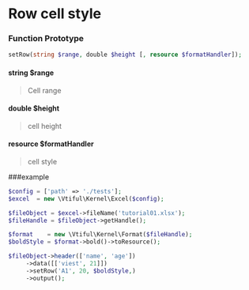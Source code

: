 # Row cell style

### **Function Prototype**

```php
setRow(string $range, double $height [, resource $formatHandler]);
```

#### **string $range**

> Cell range

#### **double $height**

> cell height

#### **resource $formatHandler**

> cell style

###example

```php
$config = ['path' => './tests'];
$excel  = new \Vtiful\Kernel\Excel($config);

$fileObject = $excel->fileName('tutorial01.xlsx');
$fileHandle = $fileObject->getHandle();

$format    = new \Vtiful\Kernel\Format($fileHandle);
$boldStyle = $format->bold()->toResource();

$fileObject->header(['name', 'age'])
     ->data([['viest', 21]])
     ->setRow('A1', 20, $boldStyle,)
     ->output();
```